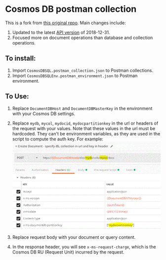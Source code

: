 # Cosmos DB postman collection
This is a fork from [this original repo](https://github.com/MicrosoftCSA/documentdb-postman-collection). Main changes include:
1. Updated to the latest [API version](https://docs.microsoft.com/en-us/rest/api/cosmos-db/#supported-rest-api-versions) of 2018-12-31.
2. Focused more on document operations than database and collection operations.

## To install:
1. Import ```CosmosDBSQL.postman_collection.json``` to Postman collections.
2. Import ```CosmosDBSQLEnv.postman_environment.json``` to Postman environment.

## To Use:
1. Replace ```DocumentDBHost``` and ```DocumentDBMasterKey``` in the environment with your Cosmos DB settings.
2. Replace ```mydb```, ```mycol```, ```mydocid```, ```mydocpartitionkey``` in the url or headers of the request with your values. Note that these values in the url must be hardcoded. They can't be environment variables, as they are used in the script to compute the auth key. For example:
![Alt text](/cosmos.GIF?raw=true "Request")

3. Replace request body with your document or query content.
4. In the response header, you will see ```x-ms-request-charge```, which is the Cosmos DB RU (Request Unit) incurred by the request.
